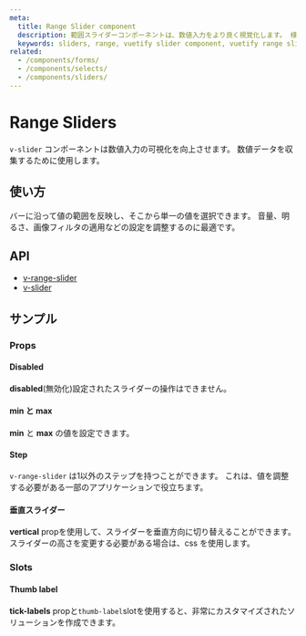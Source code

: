 ```yaml
---
meta:
  title: Range Slider component
  description: 範囲スライダーコンポーネントは、数値入力をより良く視覚化します。 様々な数値データを収集するために使用されます。
  keywords: sliders, range, vuetify slider component, vuetify range slider component, vue slider component
related:
  - /components/forms/
  - /components/selects/
  - /components/sliders/
---
```


# Range Sliders

`v-slider` コンポーネントは数値入力の可視化を向上させます。 数値データを収集するために使用します。

<entry-ad />

## 使い方

バーに沿って値の範囲を反映し、そこから単一の値を選択できます。 音量、明るさ、画像フィルタの適用などの設定を調整するのに最適です。

<usage name="v-range-slider" />

## API

- [v-range-slider](/api/v-range-slider)
- [v-slider](/api/v-slider)

<inline-api page="components/range-sliders" />

## サンプル

### Props

#### Disabled

**disabled**(無効化)設定されたスライダーの操作はできません。

<example file="v-range-slider/prop-disabled" />

#### min と max

**min** と **max** の値を設定できます。

<example file="v-range-slider/prop-min-and-max" />

#### Step

`v-range-slider` は1以外のステップを持つことができます。 これは、値を調整する必要がある一部のアプリケーションで役立ちます。

<example file="v-range-slider/prop-step" />

#### 垂直スライダー

**vertical** propを使用して、スライダーを垂直方向に切り替えることができます。 スライダーの高さを変更する必要がある場合は、css を使用します。

<example file="v-range-slider/prop-vertical" />

### Slots

#### Thumb label

**tick-labels** propと`thumb-label`slotを使用すると、非常にカスタマイズされたソリューションを作成できます。

<example file="v-range-slider/slot-thumb-label" />

<backmatter />
